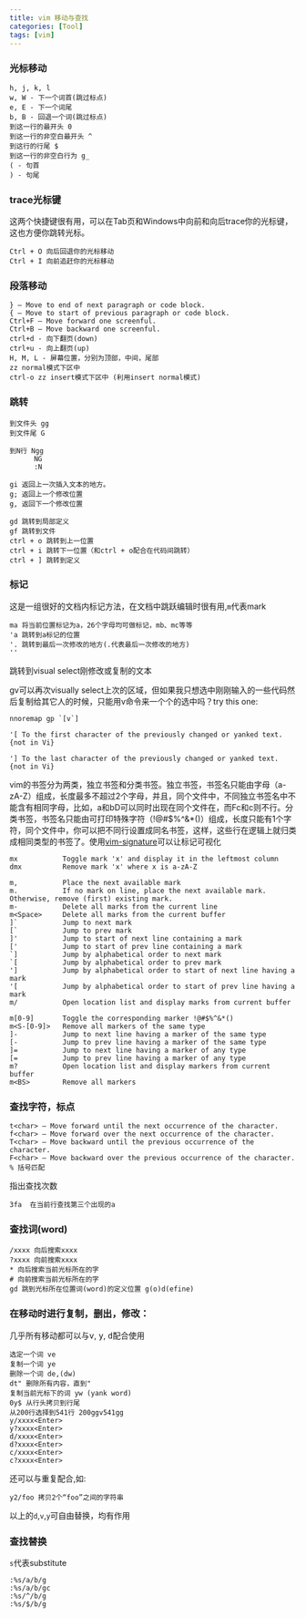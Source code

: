 ```yaml
---
title: vim 移动与查找
categories: [Tool]
tags: [vim]
---
```


### 光标移动

    h, j, k, l
    w, W - 下一个词首(跳过标点)
    e, E - 下一个词尾
    b, B - 回退一个词(跳过标点)
    到这一行的最开头 0
    到这一行的非空白最开头 ^
    到这行的行尾 $
    到这一行的非空白行为 g_
    ( - 句首
    ) - 句尾

### trace光标键

这两个快捷键很有用，可以在Tab页和Windows中向前和向后trace你的光标键，这也方便你跳转光标。

    Ctrl + O 向后回退你的光标移动
    Ctrl + I 向前追赶你的光标移动

### 段落移动

    } — Move to end of next paragraph or code block.
    { — Move to start of previous paragraph or code block.
    Ctrl+F — Move forward one screenful.
    Ctrl+B — Move backward one screenful.
    ctrl+d - 向下翻页(down)
    ctrl+u - 向上翻页(up)
    H, M, L - 屏幕位置，分别为顶部，中间，尾部
    zz normal模式下区中
    ctrl-o zz insert模式下区中 (利用insert normal模式)

### 跳转

    到文件头 gg
    到文件尾 G

    到N行 Ngg
          NG
          :N

    gi 返回上一次插入文本的地方。
    g; 返回上一个修改位置
    g, 返回下一个修改位置

    gd 跳转到局部定义
    gf 跳转到文件
    ctrl + o 跳转到上一位置
    ctrl + i 跳转下一位置（和ctrl + o配合在代码间跳转）
    ctrl + ] 跳转到定义

### 标记

这是一组很好的文档内标记方法，在文档中跳跃编辑时很有用,`m`代表mark

    ma 将当前位置标记为a，26个字母均可做标记，mb、mc等等
    'a 跳转到a标记的位置
    '. 跳转到最后一次修改的地方(.代表最后一次修改的地方)
    '' 
跳转到visual select刚修改或复制的文本

gv可以再次visually select上次的区域，但如果我只想选中刚刚输入的一些代码然后复制给其它人的时候，只能用v命令来一个个的选中吗？try this one:

    nnoremap gp `[v`]

    '[ To the first character of the previously changed or yanked text. {not in Vi}

    '] To the last character of the previously changed or yanked text. {not in Vi}

vim的书签分为两类，独立书签和分类书签。独立书签，书签名只能由字母（a-zA-Z）组成，长度最多不超过2个字母，并且，同个文件中，不同独立书签名中不能含有相同字母，比如，a和bD可以同时出现在同个文件在，而Fc和c则不行。分类书签，书签名只能由可打印特殊字符（!@#$%^&*()）组成，长度只能有1个字符，同个文件中，你可以把不同行设置成同名书签，这样，这些行在逻辑上就归类成相同类型的书签了。使用[vim-signature](https://github.com/kshenoy/vim-signature)可以让标记可视化

    mx           Toggle mark 'x' and display it in the leftmost column
    dmx          Remove mark 'x' where x is a-zA-Z

    m,           Place the next available mark
    m.           If no mark on line, place the next available mark. Otherwise, remove (first) existing mark.
    m-           Delete all marks from the current line
    m<Space>     Delete all marks from the current buffer
    ]`           Jump to next mark
    [`           Jump to prev mark
    ]'           Jump to start of next line containing a mark
    ['           Jump to start of prev line containing a mark
    `]           Jump by alphabetical order to next mark
    `[           Jump by alphabetical order to prev mark
    ']           Jump by alphabetical order to start of next line having a mark
    '[           Jump by alphabetical order to start of prev line having a mark
    m/           Open location list and display marks from current buffer

    m[0-9]       Toggle the corresponding marker !@#$%^&*()
    m<S-[0-9]>   Remove all markers of the same type
    ]-           Jump to next line having a marker of the same type
    [-           Jump to prev line having a marker of the same type
    ]=           Jump to next line having a marker of any type
    [=           Jump to prev line having a marker of any type
    m?           Open location list and display markers from current buffer
    m<BS>        Remove all markers

### 查找字符，标点

    t<char> — Move forward until the next occurrence of the character.
    f<char> — Move forward over the next occurrence of the character.
    T<char> — Move backward until the previous occurrence of the character.
    F<char> — Move backward over the previous occurrence of the character.
    % 括号匹配

指出查找次数

    3fa  在当前行查找第三个出现的a

### 查找词(word)

    /xxxx 向后搜索xxxx
    ?xxxx 向前搜索xxxx
    * 向后搜索当前光标所在的字
    # 向前搜索当前光标所在的字
    gd 跳到光标所在位置词(word)的定义位置 g(o)d(efine)

### 在移动时进行复制，删出，修改：

几乎所有移动都可以与<kbd>v</kbd>, <kbd>y</kbd>, <kbd>d</kbd>配合使用

    选定一个词 ve
    复制一个词 ye
    删除一个词 de,(dw)
    dt" 删除所有内容，直到"
    复制当前光标下的词 yw (yank word)
    0y$ 从行头拷贝到行尾
    从200行选择到541行 200ggv541gg
    y/xxxx<Enter>
    y?xxxx<Enter>
    d/xxxx<Enter>
    d?xxxx<Enter>
    c/xxxx<Enter>
    c?xxxx<Enter>

还可以与重复配合,如:

    y2/foo 拷贝2个“foo”之间的字符串

以上的`d`,`v`,`y`可自由替换，均有作用

### 查找替换

`s`代表substitute

    :%s/a/b/g
    :%s/a/b/gc
    :%s/^/b/g
    :%s/$/b/g
